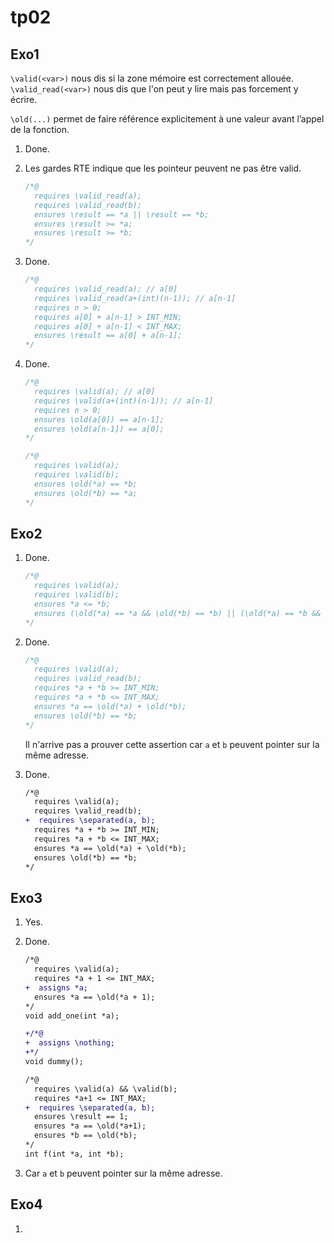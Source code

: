 # tp02

## Exo1

`\valid(<var>)` nous dis si la zone mémoire est correctement allouée.
`\valid_read(<var>)` nous dis que l'on peut y lire mais pas forcement y écrire.

`\old(...)` permet de faire référence explicitement à une valeur avant l’appel de la fonction.

1. Done.
2. Les gardes RTE indique que les pointeur peuvent ne pas être valid.

    ```c
    /*@
      requires \valid_read(a);
      requires \valid_read(b);
      ensures \result == *a || \result == *b;
      ensures \result >= *a;
      ensures \result >= *b;
    */
    ```

3. Done.

    ```c
    /*@
      requires \valid_read(a); // a[0]
      requires \valid_read(a+(int)(n-1)); // a[n-1]
      requires n > 0;
      requires a[0] + a[n-1] > INT_MIN;
      requires a[0] + a[n-1] < INT_MAX;
      ensures \result == a[0] + a[n-1];
    */
    ```

4. Done.

    ```c
    /*@
      requires \valid(a); // a[0]
      requires \valid(a+(int)(n-1)); // a[n-1]
      requires n > 0;
      ensures \old(a[0]) == a[n-1];
      ensures \old(a[n-1]) == a[0];
    */
    ```

    ```c
    /*@
      requires \valid(a);
      requires \valid(b);
      ensures \old(*a) == *b;
      ensures \old(*b) == *a;
    */
   ```

## Exo2

1. Done.

    ```c
    /*@
      requires \valid(a);
      requires \valid(b);
      ensures *a <= *b;
      ensures (\old(*a) == *a && \old(*b) == *b) || (\old(*a) == *b && \old(*b) == *a);
    */
    ```

2. Done.

    ```c
    /*@
      requires \valid(a);
      requires \valid_read(b);
      requires *a + *b >= INT_MIN;
      requires *a + *b <= INT_MAX;
      ensures *a == \old(*a) + \old(*b);
      ensures \old(*b) == *b;
    */
    ```

    Il n'arrive pas a prouver cette assertion car `a` et `b` peuvent pointer sur la même adresse.

3. Done.

    ```diff
    /*@
      requires \valid(a);
      requires \valid_read(b);
    +  requires \separated(a, b);
      requires *a + *b >= INT_MIN;
      requires *a + *b <= INT_MAX;
      ensures *a == \old(*a) + \old(*b);
      ensures \old(*b) == *b;
    */
    ```

## Exo3

1. Yes.
2. Done.

    ```diff
    /*@
      requires \valid(a);
      requires *a + 1 <= INT_MAX;
    +  assigns *a;
      ensures *a == \old(*a + 1);
    */
    void add_one(int *a);

    +/*@
    +  assigns \nothing;
    +*/
    void dummy();

    /*@
      requires \valid(a) && \valid(b);
      requires *a+1 <= INT_MAX;
    +  requires \separated(a, b);
      ensures \result == 1;
      ensures *a == \old(*a+1);
      ensures *b == \old(*b);
    */
    int f(int *a, int *b);
    ```

3. Car `a` et `b` peuvent pointer sur la même adresse.

## Exo4

1.
